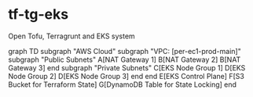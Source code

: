 # tf-tg-eks
Open Tofu, Terragrunt and EKS system

graph TD
    subgraph "AWS Cloud"
        subgraph "VPC: [per-ec1-prod-main]"
            subgraph "Public Subnets"
                A[NAT Gateway 1]
                B[NAT Gateway 2]
                B[NAT Gateway 3]
            end
            subgraph "Private Subnets"
                C[EKS Node Group 1]
                D[EKS Node Group 2]
                D[EKS Node Group 3]
            end
        end
        E[EKS Control Plane]
        F[S3 Bucket for Terraform State]
        G[DynamoDB Table for State Locking]
    end
